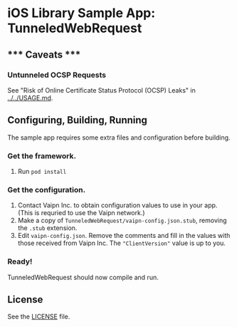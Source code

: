# iOS Library Sample App: TunneledWebRequest

## *\*\* Caveats \*\*\*

### Untunneled OCSP Requests

See "Risk of Online Certificate Status Protocol (OCSP) Leaks" in [../../USAGE.md](../../USAGE.md).

## Configuring, Building, Running

The sample app requires some extra files and configuration before building.

### Get the framework.

1. Run `pod install` 

### Get the configuration.

1. Contact Vaipn Inc. to obtain configuration values to use in your app. 
   (This is requried to use the Vaipn network.)
2. Make a copy of `TunneledWebRequest/vaipn-config.json.stub`, 
   removing the `.stub` extension.
3. Edit `vaipn-config.json`. Remove the comments and fill in the values with 
   those received from Vaipn Inc. The `"ClientVersion"` value is up to you.

### Ready!

TunneledWebRequest should now compile and run.

## License

See the [LICENSE](../LICENSE) file.
